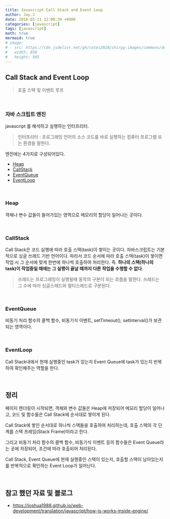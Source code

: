 ```yaml
---
title: Javascript Call Stack and Event Loop
author: Jay.J
date: 2018-05-11 12:00:39 +0900
categories: [javascript]
tags: [javascript]
math: true
mermaid: true
# image:
#   src: https://cdn.jsdelivr.net/gh/cotes2020/chirpy-images/commons/devices-mockup.png
#   width: 850
#   height: 585
---
```


## Call Stack and Event Loop
> 호출 스택 및 이벤트 루프

<br>

### 자바 스크립트 엔진
javascript 를 해석하고 실행하는 인터프리터.
> 인터프리터 : 프로그래밍 언어의 소스 코드를 바로 실행하는 컴퓨터 프로그램 또는 환경을 말한다.

엔진에는 4가지로 구성되어있다.
- [Heap](#heap)
- [CallStack](#callstack)
- [EventQueue](#eventqueue)
- [EventLoop](#eventloop)

<br>

### Heap
객체나 변수 값들이 들어가있는 영역으로 메모리의 할당이 일어나는 곳이다.

<br>

### CallStack
Call Stack은 코드 실행에 따라 호출 스택(task)이 쌓이는 곳이다.
자바스크립트는 기본적으로 싱글 쓰레드 기반 언어이다.
따라서 코드 순서에 따라 호출 스택(task)이 쌓이면 작업 시 그 순서에 맞게 한번에 하나씩 호출하여 처리한다.
즉. <b>하나의 스택(하나의 task)이 작업중일 때에는 그 실행이 끝날 때까지 다른 작업을 수행할 수 없다</b>.
> 쓰레드는 프로그래밍이 실행될때 동작의 구분이 되는 흐름을 말한다.
> 쓰레드는 그 수에 따라 싱글스레드와 멀티스레드로 구분된다.

<br>

### EventQueue
비동기 처리 함수의 콜백 함수, 비동기식 이벤트, setTimeout(), setInterval()가 보관되는 영역이다.

<br>

### EventLoop
Call Stack내에서 현재 실행중인 task가 있는지 Event Queue에 task가 있는지 반복하여 확인해주는 역할을 한다.

<br>

## 정리
페이지 렌더링이 시작되면,
객체와 변수 값들은 Heap에 저장되어 메모리 할당이 일어나고,
코드 및 함수들은 Call Stack에 순서대로 쌓이게 된다.

Call Stack에 쌓인 순서대로 하나씩 스택들을 호출하여 처리하는데,
호출 스택의 각 단계를 스택 프레임(Stack Frame)이라고 한다.

그리고 비동기 처리 함수의 콜백 함수, 비동기식 이벤트 등의 함수들은
Event Queue라는 곳에 저장되어, 조건에 따라 호출되어 처리된다.

Call Stack, Event Queue에 현재 실행중인 스택이 있는지, 호출할 스택이 남아있는지를
반복적으로 확인하는 Event Loop가 일어난다.

<br>

## 참고 했던 자료 및 블로그
- <a href="https://joshua1988.github.io/web-development/translation/javascript/how-js-works-inside-engine/">https://joshua1988.github.io/web-development/translation/javascript/how-js-works-inside-engine/</a>
